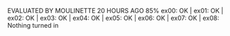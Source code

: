 EVALUATED BY MOULINETTE 20 HOURS AGO 85%
ex00: OK | ex01: OK | ex02: OK | ex03: OK | ex04: OK | ex05: OK | ex06: OK | ex07: OK | ex08: Nothing turned in
